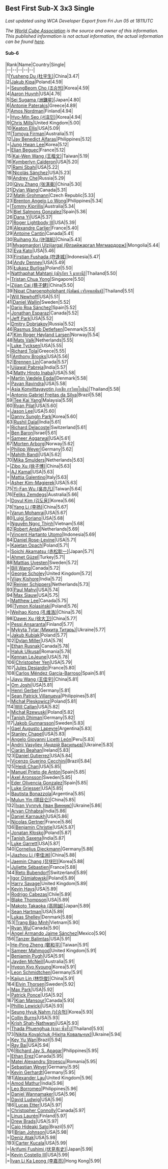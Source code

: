 ## Best First Sub-X 3x3 Single

*Last updated using WCA Developer Export from Fri Jun 05 at 1811UTC*

*The [World Cube Association](https://www.worldcubeassociation.org) is the source and owner of this information. This published information is not actual information, the actual information can be found [here](https://www.worldcubeassociation.org/results).*

#### Sub-6


|Rank|Name|Country|Single|  
|--|--|--|--|--|  
|1|[Yusheng Du (杜宇生)](https://www.worldcubeassociation.org/persons/2015DUYU01)|China|3.47|  
|2|[Jakub Kipa](https://www.worldcubeassociation.org/persons/2010KIPA01)|Poland|4.59|  
|=|[SeungBeom Cho (조승범)](https://www.worldcubeassociation.org/persons/2012CHOS01)|Korea|4.59|  
|4|[Aaron Huynh](https://www.worldcubeassociation.org/persons/2017HUYN05)|USA|4.76|  
|5|[Sei Sugama (洲鎌星)](https://www.worldcubeassociation.org/persons/2010SUGA01)|Japan|4.80|  
|6|[Antonie Paterakis](https://www.worldcubeassociation.org/persons/2012PATE01)|Greece|4.89|  
|7|[Amos Nordman](https://www.worldcubeassociation.org/persons/2014NORD02)|Finland|4.94|  
|=|[Hyo-Min Seo (서효민)](https://www.worldcubeassociation.org/persons/2013SEOH01)|Korea|4.94|  
|9|[Chris Mills](https://www.worldcubeassociation.org/persons/2014MILL04)|United Kingdom|5.00|  
|10|[Keaton Ellis](https://www.worldcubeassociation.org/persons/2012ELLI01)|USA|5.09|  
|11|[Tomoya Firman](https://www.worldcubeassociation.org/persons/2015FIRM01)|Australia|5.11|  
|12|[Jay Benedict Alfaras](https://www.worldcubeassociation.org/persons/2009ALFA01)|Philippines|5.12|  
|=|[Jung Hwan Lee](https://www.worldcubeassociation.org/persons/2015LEEJ05)|Korea|5.12|  
|=|[Elian Beguec](https://www.worldcubeassociation.org/persons/2014BEGU01)|France|5.12|  
|15|[Kai-Wen Wang (王楷文)](https://www.worldcubeassociation.org/persons/2015WANG09)|Taiwan|5.19|  
|16|[Kymberlyn Calderon](https://www.worldcubeassociation.org/persons/2015CALD02)|USA|5.20|  
|17|[Rami Sbahi](https://www.worldcubeassociation.org/persons/2011SBAH01)|USA|5.22|  
|18|[Nicolás Sánchez](https://www.worldcubeassociation.org/persons/2015SANC11)|USA|5.23|  
|19|[Andrey Che](https://www.worldcubeassociation.org/persons/2015CHEA01)|Russia|5.29|  
|20|[Qiyu Zhang (张淇奥)](https://www.worldcubeassociation.org/persons/2017ZHAQ04)|China|5.30|  
|21|[Dylan Wang](https://www.worldcubeassociation.org/persons/2014WANG48)|Canada|5.31|  
|22|[Matěj Grohmann](https://www.worldcubeassociation.org/persons/2015GROH02)|Czech Republic|5.33|  
|23|[Brenton Angelo Lo Wong](https://www.worldcubeassociation.org/persons/2017WONG01)|Philippines|5.34|  
|=|[Tommy Kiprillis](https://www.worldcubeassociation.org/persons/2014KIPR01)|Australia|5.34|  
|25|[Biel Salmons Gonzalez](https://www.worldcubeassociation.org/persons/2015GONZ08)|Spain|5.36|  
|26|[Dana Yi](https://www.worldcubeassociation.org/persons/2010YIDA01)|USA|5.37|  
|27|[Roger Lightbody III](https://www.worldcubeassociation.org/persons/2016LIGH01)|USA|5.39|  
|28|[Alexandre Carlier](https://www.worldcubeassociation.org/persons/2012CARL03)|France|5.40|  
|29|[Antoine Cantin](https://www.worldcubeassociation.org/persons/2010CANT02)|Canada|5.41|  
|30|[Ruihang Xu (许瑞航)](https://www.worldcubeassociation.org/persons/2017XURU04)|China|5.43|  
|31|[Myagmardorj Ulziijargal (Өлзийжаргал Мягмардорж)](https://www.worldcubeassociation.org/persons/2016OLZI01)|Mongolia|5.44|  
|32|[Eva Kato](https://www.worldcubeassociation.org/persons/2013KATO01)|USA|5.46|  
|33|[Firstian Fushada (符逢城)](https://www.worldcubeassociation.org/persons/2015FUSH01)|Indonesia|5.47|  
|34|[Andy Denney](https://www.worldcubeassociation.org/persons/2013DENN01)|USA|5.49|  
|35|[Łukasz Burliga](https://www.worldcubeassociation.org/persons/2013BURL01)|Poland|5.50|  
|=|[Natthaphat Mahtani (ณัฐภัทร จี มาทานี)](https://www.worldcubeassociation.org/persons/2011MAHT02)|Thailand|5.50|  
|=|[Tristan Chua Yong](https://www.worldcubeassociation.org/persons/2016YONG02)|Singapore|5.50|  
|=|[Zijian Cai (蔡子健)](https://www.worldcubeassociation.org/persons/2017CAIZ03)|China|5.50|  
|39|[Nipat Charoenpholphant (นิพัฒน์ เจริญพลพันธุ์)](https://www.worldcubeassociation.org/persons/2009CHAR03)|Thailand|5.51|  
|=|[Will Newhoff](https://www.worldcubeassociation.org/persons/2015NEWH01)|USA|5.51|  
|41|[Daniel Wallin](https://www.worldcubeassociation.org/persons/2013WALL03)|Sweden|5.52|  
|=|[Dario Roa Sánchez](https://www.worldcubeassociation.org/persons/2011SANC02)|Spain|5.52|  
|=|[Jonathan Esparaz](https://www.worldcubeassociation.org/persons/2013ESPA01)|Canada|5.52|  
|=|[Jeff Park](https://www.worldcubeassociation.org/persons/2015PARK08)|USA|5.52|  
|=|[Dmitry Dobrjakov](https://www.worldcubeassociation.org/persons/2011DOBR01)|Russia|5.52|  
|46|[Rasmus Stub Detlefsen](https://www.worldcubeassociation.org/persons/2014DETL01)|Denmark|5.53|  
|47|[Kim Roger Høyland Larsen](https://www.worldcubeassociation.org/persons/2015LARS04)|Norway|5.54|  
|48|[Mats Valk](https://www.worldcubeassociation.org/persons/2007VALK01)|Netherlands|5.55|  
|=|[Luke Tycksen](https://www.worldcubeassociation.org/persons/2012TYCK01)|USA|5.55|  
|=|[Richard Tola](https://www.worldcubeassociation.org/persons/2013TOLA01)|Greece|5.55|  
|51|[Anthony Brooks](https://www.worldcubeassociation.org/persons/2008SEAR01)|USA|5.56|  
|52|[Brennen Lin](https://www.worldcubeassociation.org/persons/2016LINB01)|Canada|5.57|  
|=|[Ujjawal Pabreja](https://www.worldcubeassociation.org/persons/2015PABR01)|India|5.57|  
|54|[Matty Hiroto Inaba](https://www.worldcubeassociation.org/persons/2016INAB01)|USA|5.58|  
|=|[Martin Vædele Egdal](https://www.worldcubeassociation.org/persons/2013EGDA02)|Denmark|5.58|  
|=|[Pavan Ravindra](https://www.worldcubeassociation.org/persons/2013RAVI06)|USA|5.58|  
|=|[Asia Konvittayayotin (เอเชีย กรวิทยโยธิน)](https://www.worldcubeassociation.org/persons/2009KONV01)|Thailand|5.58|  
|=|[Antonio Gabriel Freitas da Silva](https://www.worldcubeassociation.org/persons/2015SILV55)|Brazil|5.58|  
|59|[Tee Kai Yang](https://www.worldcubeassociation.org/persons/2017YANG59)|Malaysia|5.59|  
|60|[Ryan Pilat](https://www.worldcubeassociation.org/persons/2016PILA03)|USA|5.60|  
|=|[Jason Lee](https://www.worldcubeassociation.org/persons/2015LEEJ12)|USA|5.60|  
|=|[Danny SungIn Park](https://www.worldcubeassociation.org/persons/2015PARK13)|Korea|5.60|  
|63|[Rushil Dalal](https://www.worldcubeassociation.org/persons/2014DALA03)|India|5.61|  
|=|[Richard Delacoste](https://www.worldcubeassociation.org/persons/2015DELA05)|Switzerland|5.61|  
|=|[Ben Baron](https://www.worldcubeassociation.org/persons/2016BARO04)|Israel|5.61|  
|=|[Sameer Aggarwal](https://www.worldcubeassociation.org/persons/2017AGGA01)|USA|5.61|  
|67|[Morten Arborg](https://www.worldcubeassociation.org/persons/2010ARBO01)|Norway|5.62|  
|=|[Philipp Weyer](https://www.worldcubeassociation.org/persons/2010WEYE01)|Germany|5.62|  
|=|[Mahith Bandi](https://www.worldcubeassociation.org/persons/2014BAND04)|USA|5.62|  
|70|[Mika Smulders](https://www.worldcubeassociation.org/persons/2016SMUL01)|Netherlands|5.63|  
|=|[Zibo Xu (徐子博)](https://www.worldcubeassociation.org/persons/2014XUZI01)|China|5.63|  
|=|[AJ Kamal](https://www.worldcubeassociation.org/persons/2016KAMA04)|USA|5.63|  
|=|[Mattia Galentino](https://www.worldcubeassociation.org/persons/2017GALE01)|Italy|5.63|  
|=|[Asher Kim-Magierek](https://www.worldcubeassociation.org/persons/2017KIMM01)|USA|5.63|  
|75|[Yi-Fan Wu (吳亦凡)](https://www.worldcubeassociation.org/persons/2010WUIF01)|Taiwan|5.64|  
|76|[Feliks Zemdegs](https://www.worldcubeassociation.org/persons/2009ZEMD01)|Australia|5.66|  
|=|[Doyul Kim (김도율)](https://www.worldcubeassociation.org/persons/2014KIMD06)|Korea|5.66|  
|78|[Yang Li (李扬)](https://www.worldcubeassociation.org/persons/2012LIYA01)|China|5.67|  
|=|[Varun Mohanraj](https://www.worldcubeassociation.org/persons/2015MOHA10)|USA|5.67|  
|80|[Luigi Soriano](https://www.worldcubeassociation.org/persons/2016SORI04)|USA|5.68|  
|=|[Nguyễn Ngọc Thịnh](https://www.worldcubeassociation.org/persons/2010NGUY33)|Vietnam|5.68|  
|82|[Robert Antal](https://www.worldcubeassociation.org/persons/2014ANTA01)|Netherlands|5.69|  
|=|[Vincent Hartanto Utomo](https://www.worldcubeassociation.org/persons/2010UTOM01)|Indonesia|5.69|  
|84|[Daniel Rose-Levine](https://www.worldcubeassociation.org/persons/2015ROSE01)|USA|5.71|  
|=|[Kajetan Opach](https://www.worldcubeassociation.org/persons/2018OPAC01)|Poland|5.71|  
|=|[Soichi Akamatsu (赤松聡一)](https://www.worldcubeassociation.org/persons/2012AKAM01)|Japan|5.71|  
|=|[Ahmet Güzel](https://www.worldcubeassociation.org/persons/2013GZEL01)|Turkey|5.71|  
|88|[Mattias Uvesten](https://www.worldcubeassociation.org/persons/2013UVES01)|Sweden|5.72|  
|=|[Bill Wang](https://www.worldcubeassociation.org/persons/2010WANG68)|Canada|5.72|  
|=|[George Scholey](https://www.worldcubeassociation.org/persons/2015SCHO05)|United Kingdom|5.72|  
|=|[Vijay Kishore](https://www.worldcubeassociation.org/persons/2012KISH03)|India|5.72|  
|92|[Reinier Schippers](https://www.worldcubeassociation.org/persons/2010SCHI01)|Netherlands|5.73|  
|93|[Paul Mahvi](https://www.worldcubeassociation.org/persons/2012MAHV01)|USA|5.74|  
|94|[Max Siauw](https://www.worldcubeassociation.org/persons/2017SIAU02)|USA|5.75|  
|=|[Matthew Lee](https://www.worldcubeassociation.org/persons/2017LEEM03)|Canada|5.75|  
|96|[Tymon Kolasiński](https://www.worldcubeassociation.org/persons/2016KOLA02)|Poland|5.76|  
|=|[Weihao Kong (孔维浩)](https://www.worldcubeassociation.org/persons/2017KONG05)|China|5.76|  
|98|[Dawei Xu (徐大卫)](https://www.worldcubeassociation.org/persons/2014XUDA01)|China|5.77|  
|=|[Pessi Ansaranta](https://www.worldcubeassociation.org/persons/2016ANSA02)|Finland|5.77|  
|=|[Mykyta Tytar (Микита Титарь)](https://www.worldcubeassociation.org/persons/2014TYTA02)|Ukraine|5.77|  
|=|[Jakub Kubiak](https://www.worldcubeassociation.org/persons/2014KUBI02)|Poland|5.77|  
|102|[Dylan Miller](https://www.worldcubeassociation.org/persons/2015MILL01)|USA|5.78|  
|=|[Ethan Rusnak](https://www.worldcubeassociation.org/persons/2015RUSN01)|Canada|5.78|  
|=|[Haluk Ulkusal](https://www.worldcubeassociation.org/persons/2016ULKU01)|Romania|5.78|  
|=|[Kennan LeJeune](https://www.worldcubeassociation.org/persons/2013LEJE03)|USA|5.78|  
|106|[Christopher Yen](https://www.worldcubeassociation.org/persons/2016YENC01)|USA|5.79|  
|107|[Jules Desjardin](https://www.worldcubeassociation.org/persons/2010DESJ01)|France|5.80|  
|108|[Carlos Méndez García-Barroso](https://www.worldcubeassociation.org/persons/2010GARC02)|Spain|5.81|  
|=|[Jiayu Wang (王佳宇)](https://www.worldcubeassociation.org/persons/2010WANG53)|China|5.81|  
|=|[Om Joshi](https://www.worldcubeassociation.org/persons/2018JOSH01)|USA|5.81|  
|=|[Henri Gerber](https://www.worldcubeassociation.org/persons/2014GERB01)|Germany|5.81|  
|=|[Sean Patrick Villanueva](https://www.worldcubeassociation.org/persons/2017VILL41)|Philippines|5.81|  
|=|[Michał Pleskowicz](https://www.worldcubeassociation.org/persons/2009PLES01)|Poland|5.81|  
|114|[Will Callan](https://www.worldcubeassociation.org/persons/2012CALL01)|USA|5.82|  
|=|[Michał Rzewuski](https://www.worldcubeassociation.org/persons/2014RZEW01)|Poland|5.82|  
|=|[Tanish Dhiman](https://www.worldcubeassociation.org/persons/2016DHIM01)|Germany|5.82|  
|117|[Jakob Gunnarsson](https://www.worldcubeassociation.org/persons/2015GUNN01)|Sweden|5.83|  
|=|[Gael Augusto Lapeyre](https://www.worldcubeassociation.org/persons/2018LAPE01)|Argentina|5.83|  
|=|[Stanley Chapel](https://www.worldcubeassociation.org/persons/2016CHAP04)|USA|5.83|  
|=|[Angelo Giovanni Licetti León](https://www.worldcubeassociation.org/persons/2013LEON05)|Peru|5.83|  
|=|[Andrii Vasyliev (Андрій Васильєв)](https://www.worldcubeassociation.org/persons/2018VASY01)|Ukraine|5.83|  
|=|[Ciarán Beahan](https://www.worldcubeassociation.org/persons/2012BEAH01)|Ireland|5.83|  
|123|[Daniel Gutierrez](https://www.worldcubeassociation.org/persons/2016GUTI23)|USA|5.84|  
|=|[Vicenzo Guerino Cecchini](https://www.worldcubeassociation.org/persons/2015CECC01)|Brazil|5.84|  
|125|[Heidi Chan](https://www.worldcubeassociation.org/persons/2018CHAN50)|USA|5.85|  
|=|[Manuel Prieto de Antón](https://www.worldcubeassociation.org/persons/2015ANTO04)|Spain|5.85|  
|=|[Axel Aronsson](https://www.worldcubeassociation.org/persons/2015ARON01)|Sweden|5.85|  
|=|[Eder Olivencia Gonzalez](https://www.worldcubeassociation.org/persons/2012GONZ10)|Spain|5.85|  
|=|[Luke Griesser](https://www.worldcubeassociation.org/persons/2015GRIE02)|USA|5.85|  
|=|[Bautista Bonazzola](https://www.worldcubeassociation.org/persons/2014BONA02)|Argentina|5.85|  
|=|[Mulun Yin (阴目仑)](https://www.worldcubeassociation.org/persons/2009YINM01)|China|5.85|  
|132|[Ivan Vynnyk (Іван Винник)](https://www.worldcubeassociation.org/persons/2010VYNN01)|Ukraine|5.86|  
|=|[Aryan Chhabra](https://www.worldcubeassociation.org/persons/2015CHHA03)|India|5.86|  
|=|[Daniel Karnaukh](https://www.worldcubeassociation.org/persons/2014KARN02)|USA|5.86|  
|=|[Nicolas Gertner](https://www.worldcubeassociation.org/persons/2013GERT01)|France|5.86|  
|136|[Benjamin Christie](https://www.worldcubeassociation.org/persons/2014CHRI04)|USA|5.87|  
|=|[Jonatan Kłosko](https://www.worldcubeassociation.org/persons/2013KOSK01)|Poland|5.87|  
|=|[Tanish Saxena](https://www.worldcubeassociation.org/persons/2015SAXE01)|India|5.87|  
|=|[Luke Garrett](https://www.worldcubeassociation.org/persons/2017GARR05)|USA|5.87|  
|140|[Cornelius Dieckmann](https://www.worldcubeassociation.org/persons/2009DIEC01)|Germany|5.88|  
|=|[Jiazhou Li (李佳洲)](https://www.worldcubeassociation.org/persons/2016LIJI05)|China|5.88|  
|=|[Jaemin Chang (장재민)](https://www.worldcubeassociation.org/persons/2016CHAN09)|Korea|5.88|  
|=|[Juliette Sébastien](https://www.worldcubeassociation.org/persons/2014SEBA01)|France|5.88|  
|144|[Reto Bubendorf](https://www.worldcubeassociation.org/persons/2012BUBE01)|Switzerland|5.89|  
|=|[Igor Ośmiałowski](https://www.worldcubeassociation.org/persons/2014OMIA01)|Poland|5.89|  
|=|[Harry Savage](https://www.worldcubeassociation.org/persons/2013SAVA01)|United Kingdom|5.89|  
|=|[Kevin Hays](https://www.worldcubeassociation.org/persons/2009HAYS01)|USA|5.89|  
|=|[Rodrigo Cabezas](https://www.worldcubeassociation.org/persons/2015CABE01)|Chile|5.89|  
|=|[Blake Thompson](https://www.worldcubeassociation.org/persons/2010THOM03)|USA|5.89|  
|=|[Makoto Takaoka (高岡誠)](https://www.worldcubeassociation.org/persons/2013TAKA02)|Japan|5.89|  
|=|[Sean Hartman](https://www.worldcubeassociation.org/persons/2016HART02)|USA|5.89|  
|=|[Lukas Shelley](https://www.worldcubeassociation.org/persons/2016SHEL03)|Denmark|5.89|  
|153|[Trang Bảo Minh](https://www.worldcubeassociation.org/persons/2017MINH58)|Vietnam|5.90|  
|=|[Ryan Wu](https://www.worldcubeassociation.org/persons/2017WURY01)|Canada|5.90|  
|=|[Angel Armando Jaime Sánchez](https://www.worldcubeassociation.org/persons/2018SANC03)|Mexico|5.90|  
|156|[Tanzer Balimtas](https://www.worldcubeassociation.org/persons/2013BALI01)|USA|5.91|  
|=|[He-Ping Zheng (鄭和平)](https://www.worldcubeassociation.org/persons/2015ZHEN20)|Taiwan|5.91|  
|=|[Sameer Mahmood](https://www.worldcubeassociation.org/persons/2013MAHM02)|United Kingdom|5.91|  
|=|[Benjamin Pugh](https://www.worldcubeassociation.org/persons/2014PUGH01)|USA|5.91|  
|=|[Jayden McNeill](https://www.worldcubeassociation.org/persons/2012MCNE01)|Australia|5.91|  
|=|[Hyeon Kyo Kyoung](https://www.worldcubeassociation.org/persons/2013KYOU01)|Korea|5.91|  
|=|[Leon Schmidtchen](https://www.worldcubeassociation.org/persons/2010SCHM01)|Germany|5.91|  
|=|[Kaijun Lin (林恺俊)](https://www.worldcubeassociation.org/persons/2013LINK01)|China|5.91|  
|164|[Elvin Thorsen](https://www.worldcubeassociation.org/persons/2016THOR08)|Sweden|5.92|  
|=|[Max Park](https://www.worldcubeassociation.org/persons/2012PARK03)|USA|5.92|  
|=|[Patrick Ponce](https://www.worldcubeassociation.org/persons/2012PONC02)|USA|5.92|  
|167|[Kian Mansour](https://www.worldcubeassociation.org/persons/2015MANS03)|Canada|5.93|  
|=|[Phillip Lewicki](https://www.worldcubeassociation.org/persons/2012LEWI01)|USA|5.93|  
|=|[Seung Hyuk Nahm (남승혁)](https://www.worldcubeassociation.org/persons/2013NAHM01)|Korea|5.93|  
|=|[Collin Burns](https://www.worldcubeassociation.org/persons/2010BURN01)|USA|5.93|  
|=|[Krish Shah-Nathwani](https://www.worldcubeassociation.org/persons/2015SHAH09)|USA|5.93|  
|=|[Thada Phuenghua (ธาดา พึ่งฮั้ว)](https://www.worldcubeassociation.org/persons/2015PHUE01)|Thailand|5.93|  
|173|[Nikita Kovalchuk (Нікіта Ковальчук)](https://www.worldcubeassociation.org/persons/2015KOVA07)|Ukraine|5.94|  
|=|[Key Yu Wan](https://www.worldcubeassociation.org/persons/2013WANK01)|Brazil|5.94|  
|=|[Ray Bai](https://www.worldcubeassociation.org/persons/2014BAIR01)|USA|5.94|  
|176|[Richard Jay S. Apagar](https://www.worldcubeassociation.org/persons/2010APAG01)|Philippines|5.95|  
|=|[Ethan Erez](https://www.worldcubeassociation.org/persons/2017EREZ01)|Canada|5.95|  
|=|[Matei Alexandru Stroescu](https://www.worldcubeassociation.org/persons/2017STRO02)|Romania|5.95|  
|=|[Sebastian Weyer](https://www.worldcubeassociation.org/persons/2010WEYE02)|Germany|5.95|  
|=|[Kevin Gerhardt](https://www.worldcubeassociation.org/persons/2013GERH01)|Germany|5.95|  
|181|[Alexander Lau](https://www.worldcubeassociation.org/persons/2011LAUA01)|United Kingdom|5.96|  
|=|[Amod Mathur](https://www.worldcubeassociation.org/persons/2013MATH01)|India|5.96|  
|=|[Leo Borromeo](https://www.worldcubeassociation.org/persons/2015BORR01)|Philippines|5.96|  
|=|[Daniel Wannamaker](https://www.worldcubeassociation.org/persons/2011WANN01)|USA|5.96|  
|=|[David Ludwig](https://www.worldcubeassociation.org/persons/2013LUDW01)|USA|5.96|  
|186|[Lucas Etter](https://www.worldcubeassociation.org/persons/2011ETTE01)|USA|5.97|  
|=|[Christopher Connolly](https://www.worldcubeassociation.org/persons/2017CONN04)|Canada|5.97|  
|=|[Linus Laurén](https://www.worldcubeassociation.org/persons/2016LAUR01)|Finland|5.97|  
|=|[Drew Brads](https://www.worldcubeassociation.org/persons/2010BRAD01)|USA|5.97|  
|=|[Caio Hideaki Sato](https://www.worldcubeassociation.org/persons/2016SATO01)|Brazil|5.97|  
|191|[Brian Johnson](https://www.worldcubeassociation.org/persons/2013JOHN10)|USA|5.98|  
|=|[Deniz Atak](https://www.worldcubeassociation.org/persons/2010ATAK01)|USA|5.98|  
|193|[Carter Kucala](https://www.worldcubeassociation.org/persons/2015KUCA01)|USA|5.99|  
|=|[Arifumi Fushimi (伏見有史)](https://www.worldcubeassociation.org/persons/2009FUSH01)|Japan|5.99|  
|=|[Kevin Costello III](https://www.worldcubeassociation.org/persons/2012COST01)|USA|5.99|  
|=|[Ivan Li Ka Leong (李嘉亮)](https://www.worldcubeassociation.org/persons/2015LEON02)|Hong Kong|5.99|  
